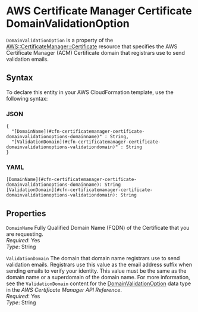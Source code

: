 # AWS Certificate Manager Certificate DomainValidationOption<a name="aws-properties-certificatemanager-certificate-domainvalidationoption"></a>

`DomainValidationOption` is a property of the [AWS::CertificateManager::Certificate](aws-resource-certificatemanager-certificate.md) resource that specifies the AWS Certificate Manager \(ACM\) Certificate domain that registrars use to send validation emails\.

## Syntax<a name="w4ab1c21c10c45c13c19b5"></a>

To declare this entity in your AWS CloudFormation template, use the following syntax:

### JSON<a name="aws-properties-certificatemanager-certificate-domainvalidationoption-syntax.json"></a>

```
{
  "[DomainName](#cfn-certificatemanager-certificate-domainvalidationoptions-domainname)" : String,
  "[ValidationDomain](#cfn-certificatemanager-certificate-domainvalidationoptions-validationdomain)" : String
}
```

### YAML<a name="aws-properties-certificatemanager-certificate-domainvalidationoption-syntax.yaml"></a>

```
[DomainName](#cfn-certificatemanager-certificate-domainvalidationoptions-domainname): String
[ValidationDomain](#cfn-certificatemanager-certificate-domainvalidationoptions-validationdomain): String
```

## Properties<a name="w4ab1c21c10c45c13c19b7"></a>

`DomainName`  <a name="cfn-certificatemanager-certificate-domainvalidationoptions-domainname"></a>
Fully Qualified Domain Name \(FQDN\) of the Certificate that you are requesting\.  
*Required*: Yes  
*Type*: String

`ValidationDomain`  <a name="cfn-certificatemanager-certificate-domainvalidationoptions-validationdomain"></a>
The domain that domain name registrars use to send validation emails\. Registrars use this value as the email address suffix when sending emails to verify your identity\. This value must be the same as the domain name or a superdomain of the domain name\. For more information, see the `ValidationDomain` content for the [DomainValidationOption](https://docs.aws.amazon.com/acm/latest/APIReference/API_DomainValidationOption.html) data type in the *AWS Certificate Manager API Reference*\.  
*Required*: Yes  
*Type*: String